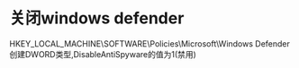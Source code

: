 # 关闭windows defender
HKEY\_LOCAL\_MACHINE\SOFTWARE\Policies\Microsoft\Windows Defender
创建DWORD类型,DisableAntiSpyware的值为1(禁用)
